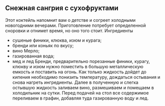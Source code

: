 ## Снежная сангрия с сухофруктами
Этот коктейль напомнит вам о детстве и согреет холодными новогодними вечерами. Приготовление потребует определенной сноровки и отнимет время, но оно того стоит.
Ингредиенты
* сушеные финики, клюква, изюм и курага;
* бренди или коньяк по вкусу;
* вино Мерло;
* газированная вода;
* мед и лед
Бренди, предварительно порезанные финики, курагу, клюкву и изюм нужно поместить в большую металлическую емкость и поставить на огонь. Как только жидкость дойдет до кипения необходимо понизить температуру, дождаться остывания и снова нагреть ингредиенты.
 Далее в полученную и слегка остывшую жидкость заливаем вино, размешиваем и помещаем в холодильник на сутки. Перед подачей на стол все содержимое переливаем в графин, добавляя туда газированную воду и лед.
